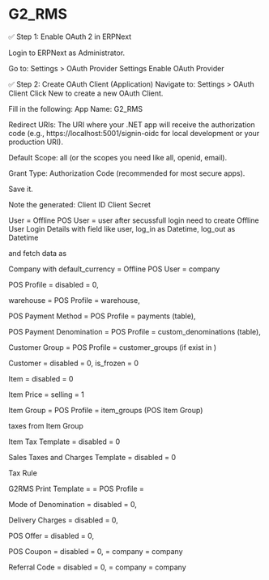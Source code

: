 # G2_RMS
✅ Step 1: Enable OAuth 2 in ERPNext

Login to ERPNext as Administrator.

Go to:
Settings > OAuth Provider Settings
Enable OAuth Provider

✅ Step 2: Create OAuth Client (Application)
Navigate to:
Settings > OAuth Client
Click New to create a new OAuth Client.

Fill in the following:
App Name: G2_RMS

Redirect URIs: The URI where your .NET app will receive the authorization code (e.g., https://localhost:5001/signin-oidc for local development or your production URI).

Default Scope: all (or the scopes you need like all, openid, email).

Grant Type: Authorization Code (recommended for most secure apps).

Save it.

Note the generated:
Client ID
Client Secret



User = Offline POS User = user
after secussfull login need to create Offline User Login Details with field like user, log_in as Datetime, log_out as Datetime

and fetch data as

Company with default_currency = Offline POS User = company

POS Profile = disabled = 0,

warehouse = POS Profile = warehouse,

POS Payment Method = POS Profile = payments (table),

POS Payment Denomination = POS Profile = custom_denominations (table),

Customer Group = POS Profile = customer_groups (if exist in )

Customer = disabled = 0, is_frozen = 0

Item = disabled = 0

Item Price = selling = 1

Item Group = POS Profile = item_groups (POS Item Group) 

taxes from Item Group

Item Tax Template = disabled = 0

Sales Taxes and Charges Template = disabled = 0

Tax Rule



G2RMS Print Template = = POS Profile = 


Mode of Denomination = disabled = 0,


Delivery Charges = disabled = 0,

POS Offer = disabled = 0,

POS Coupon = disabled = 0, = company = company

Referral Code = disabled = 0, = company = company

